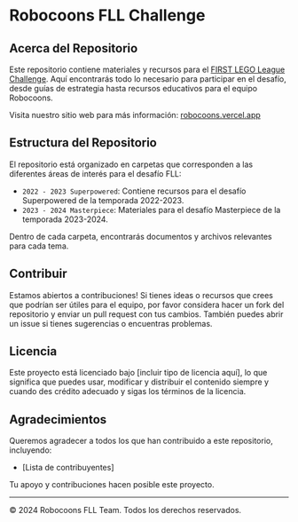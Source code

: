 # Robocoons FLL Challenge

## Acerca del Repositorio

Este repositorio contiene materiales y recursos para el [FIRST LEGO League Challenge](https://www.firstlegoleagues.mx/fll-challenge/). Aquí encontrarás todo lo necesario para participar en el desafío, desde guías de estrategia hasta recursos educativos para el equipo Robocoons.

Visita nuestro sitio web para más información: [robocoons.vercel.app](https://robocoons.vercel.app/)

## Estructura del Repositorio

El repositorio está organizado en carpetas que corresponden a las diferentes áreas de interés para el desafío FLL:

- `2022 - 2023 Superpowered`: Contiene recursos para el desafío Superpowered de la temporada 2022-2023.
- `2023 - 2024 Masterpiece`: Materiales para el desafío Masterpiece de la temporada 2023-2024.

Dentro de cada carpeta, encontrarás documentos y archivos relevantes para cada tema.

## Contribuir

Estamos abiertos a contribuciones! Si tienes ideas o recursos que crees que podrían ser útiles para el equipo, por favor considera hacer un fork del repositorio y enviar un pull request con tus cambios. También puedes abrir un issue si tienes sugerencias o encuentras problemas.

## Licencia

Este proyecto está licenciado bajo [incluir tipo de licencia aquí], lo que significa que puedes usar, modificar y distribuir el contenido siempre y cuando des crédito adecuado y sigas los términos de la licencia.

## Agradecimientos

Queremos agradecer a todos los que han contribuido a este repositorio, incluyendo:

- [Lista de contribuyentes]

Tu apoyo y contribuciones hacen posible este proyecto.

---

© 2024 Robocoons FLL Team. Todos los derechos reservados.
